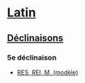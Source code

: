 # [Latin](../../)
## [Déclinaisons](../)
### 5e déclinaison

* [RES, REI, M. (modèle)](/fr/langues/latin/declinaisons/5/res/)